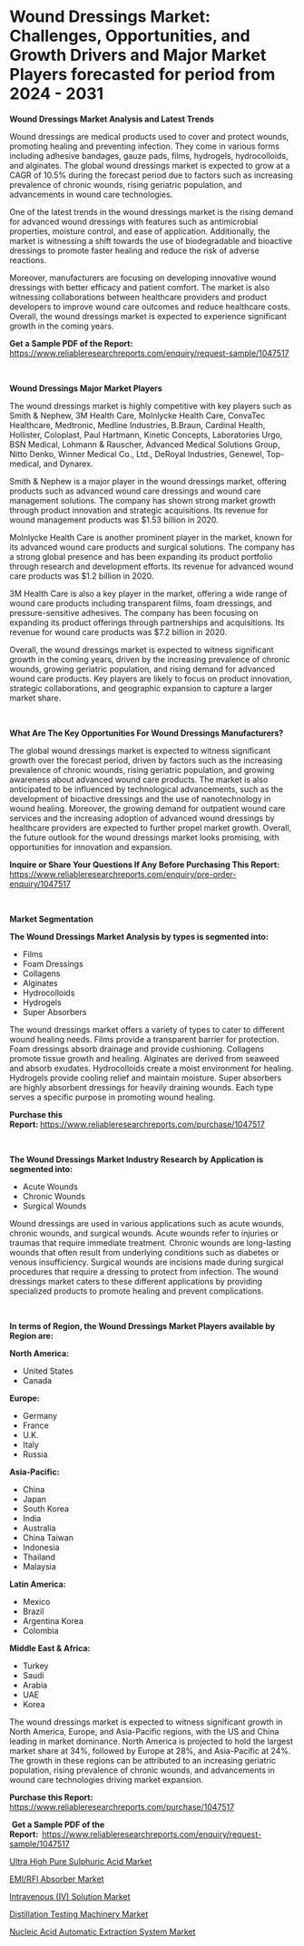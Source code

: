 <p><h1>Wound Dressings Market: Challenges, Opportunities, and Growth Drivers and Major Market Players forecasted for period from 2024 - 2031</h1></p><p><strong>Wound Dressings Market Analysis and Latest Trends</strong></p>
<p><p>Wound dressings are medical products used to cover and protect wounds, promoting healing and preventing infection. They come in various forms including adhesive bandages, gauze pads, films, hydrogels, hydrocolloids, and alginates. The global wound dressings market is expected to grow at a CAGR of 10.5% during the forecast period due to factors such as increasing prevalence of chronic wounds, rising geriatric population, and advancements in wound care technologies.</p><p>One of the latest trends in the wound dressings market is the rising demand for advanced wound dressings with features such as antimicrobial properties, moisture control, and ease of application. Additionally, the market is witnessing a shift towards the use of biodegradable and bioactive dressings to promote faster healing and reduce the risk of adverse reactions.</p><p>Moreover, manufacturers are focusing on developing innovative wound dressings with better efficacy and patient comfort. The market is also witnessing collaborations between healthcare providers and product developers to improve wound care outcomes and reduce healthcare costs. Overall, the wound dressings market is expected to experience significant growth in the coming years.</p></p>
<p><strong>Get a Sample PDF of the Report:&nbsp;</strong> <a href="https://www.reliableresearchreports.com/enquiry/request-sample/1047517">https://www.reliableresearchreports.com/enquiry/request-sample/1047517</a></p>
<p>&nbsp;</p>
<p><strong>Wound Dressings Major Market Players</strong></p>
<p><p>The wound dressings market is highly competitive with key players such as Smith & Nephew, 3M Health Care, Molnlycke Health Care, ConvaTec Healthcare, Medtronic, Medline Industries, B.Braun, Cardinal Health, Hollister, Coloplast, Paul Hartmann, Kinetic Concepts, Laboratories Urgo, BSN Medical, Lohmann & Rauscher, Advanced Medical Solutions Group, Nitto Denko, Winner Medical Co., Ltd., DeRoyal Industries, Genewel, Top-medical, and Dynarex.</p><p>Smith & Nephew is a major player in the wound dressings market, offering products such as advanced wound care dressings and wound care management solutions. The company has shown strong market growth through product innovation and strategic acquisitions. Its revenue for wound management products was $1.53 billion in 2020.</p><p>Molnlycke Health Care is another prominent player in the market, known for its advanced wound care products and surgical solutions. The company has a strong global presence and has been expanding its product portfolio through research and development efforts. Its revenue for advanced wound care products was $1.2 billion in 2020.</p><p>3M Health Care is also a key player in the market, offering a wide range of wound care products including transparent films, foam dressings, and pressure-sensitive adhesives. The company has been focusing on expanding its product offerings through partnerships and acquisitions. Its revenue for wound care products was $7.2 billion in 2020.</p><p>Overall, the wound dressings market is expected to witness significant growth in the coming years, driven by the increasing prevalence of chronic wounds, growing geriatric population, and rising demand for advanced wound care products. Key players are likely to focus on product innovation, strategic collaborations, and geographic expansion to capture a larger market share.</p></p>
<p>&nbsp;</p>
<p><strong>What Are The Key Opportunities For Wound Dressings Manufacturers?</strong></p>
<p><p>The global wound dressings market is expected to witness significant growth over the forecast period, driven by factors such as the increasing prevalence of chronic wounds, rising geriatric population, and growing awareness about advanced wound care products. The market is also anticipated to be influenced by technological advancements, such as the development of bioactive dressings and the use of nanotechnology in wound healing. Moreover, the growing demand for outpatient wound care services and the increasing adoption of advanced wound dressings by healthcare providers are expected to further propel market growth. Overall, the future outlook for the wound dressings market looks promising, with opportunities for innovation and expansion.</p></p>
<p><strong>Inquire or Share Your Questions If Any Before Purchasing This Report:</strong> <a href="https://www.reliableresearchreports.com/enquiry/pre-order-enquiry/1047517">https://www.reliableresearchreports.com/enquiry/pre-order-enquiry/1047517</a></p>
<p>&nbsp;</p>
<p><strong>Market Segmentation</strong></p>
<p><strong>The Wound Dressings Market Analysis by types is segmented into:</strong></p>
<p><ul><li>Films</li><li>Foam Dressings</li><li>Collagens</li><li>Alginates</li><li>Hydrocolloids</li><li>Hydrogels</li><li>Super Absorbers</li></ul></p>
<p><p>The wound dressings market offers a variety of types to cater to different wound healing needs. Films provide a transparent barrier for protection. Foam dressings absorb drainage and provide cushioning. Collagens promote tissue growth and healing. Alginates are derived from seaweed and absorb exudates. Hydrocolloids create a moist environment for healing. Hydrogels provide cooling relief and maintain moisture. Super absorbers are highly absorbent dressings for heavily draining wounds. Each type serves a specific purpose in promoting wound healing.</p></p>
<p><strong>Purchase this Report:&nbsp;</strong><a href="https://www.reliableresearchreports.com/purchase/1047517">https://www.reliableresearchreports.com/purchase/1047517</a></p>
<p>&nbsp;</p>
<p><strong>The Wound Dressings Market Industry Research by Application is segmented into:</strong></p>
<p><ul><li>Acute Wounds</li><li>Chronic Wounds</li><li>Surgical Wounds</li></ul></p>
<p><p>Wound dressings are used in various applications such as acute wounds, chronic wounds, and surgical wounds. Acute wounds refer to injuries or traumas that require immediate treatment. Chronic wounds are long-lasting wounds that often result from underlying conditions such as diabetes or venous insufficiency. Surgical wounds are incisions made during surgical procedures that require a dressing to protect from infection. The wound dressings market caters to these different applications by providing specialized products to promote healing and prevent complications.</p></p>
<p>&nbsp;</p>
<p><strong>In terms of Region, the Wound Dressings Market Players available by Region are:</strong></p>
<p>
    <p> <strong> North America: </strong>
        <ul>
            <li>United States</li>
            <li>Canada</li>
        </ul>
        </p> 
    <p> <strong> Europe: </strong>
        <ul>
            <li>Germany</li>
            <li>France</li>
            <li>U.K.</li>
            <li>Italy</li>
            <li>Russia</li>
        </ul>
        </p> 
    <p> <strong> Asia-Pacific: </strong>
        <ul>
            <li>China</li>
            <li>Japan</li>
            <li>South Korea</li>
            <li>India</li>
            <li>Australia</li>
            <li>China Taiwan</li>
            <li>Indonesia</li>
            <li>Thailand</li>
            <li>Malaysia</li>
        </ul>
        </p> 
    <p> <strong> Latin America: </strong>
        <ul>
            <li>Mexico</li>
            <li>Brazil</li>
            <li>Argentina Korea</li>
            <li>Colombia</li>
        </ul>
        </p> 
    <p> <strong> Middle East & Africa: </strong>
        <ul>
            <li>Turkey</li>
            <li>Saudi</li>
            <li>Arabia</li>
            <li>UAE</li>
            <li>Korea</li>
        </ul>
    </p>
    </p>
<p><p>The wound dressings market is expected to witness significant growth in North America, Europe, and Asia-Pacific regions, with the US and China leading in market dominance. North America is projected to hold the largest market share at 34%, followed by Europe at 28%, and Asia-Pacific at 24%. The growth in these regions can be attributed to an increasing geriatric population, rising prevalence of chronic wounds, and advancements in wound care technologies driving market expansion.</p></p>
<p><strong>Purchase this Report: </strong><a href="https://www.reliableresearchreports.com/purchase/1047517">https://www.reliableresearchreports.com/purchase/1047517</a></p>
<p>&nbsp;<strong>Get a Sample PDF of the Report:&nbsp;&nbsp;</strong><a href="https://www.reliableresearchreports.com/enquiry/request-sample/1047517">https://www.reliableresearchreports.com/enquiry/request-sample/1047517</a></p>
<p><strong></strong></p>
<p><p><a href="https://github.com/mharielmesa/Market-Research-Report-List-1/blob/main/ultra-high-pure-sulphuric-acid-market.md">Ultra High Pure Sulphuric Acid Market</a></p><p><a href="https://medium.com/@nicholasstewart02/emi-rfi-absorber-market-report-reveals-the-latest-trends-and-growth-opportunities-of-this-market-99f33b1043c1">EMI/RFI Absorber Market</a></p><p><a href="https://github.com/suaretopek9/Market-Research-Report-List-1/blob/main/intravenous-iv-solution-market.md">Intravenous (IV) Solution Market</a></p><p><a href="https://medium.com/@williammann19/distillation-testing-machinery-nbsp-market-focuses-on-market-share-size-and-projected-forecast-45d28c249fef">Distillation Testing Machinery Market</a></p><p><a href="https://medium.com/@williammann19/nucleic-acid-automatic-extraction-system-market-analysis-its-cagr-market-segmentation-and-global-8355a42a6506">Nucleic Acid Automatic Extraction System Market</a></p></p>